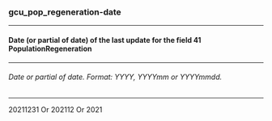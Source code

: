 ### gcu_pop_regeneration-date



------
#### Date (or partial of date) of the last update for the field 41 PopulationRegeneration



------
###### Date or partial of date. Format: YYYY, YYYYmm or YYYYmmdd.



------
20211231 Or 202112 Or 2021